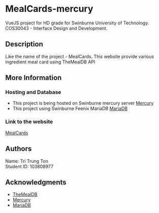 # MealCards-mercury

VueJS project for HD grade for Swinburne University of Technology. COS30043 - Interface Design and Development.

## Description

Like the name of the project - MealCards. This website provide various ingredient meal card using TheMealDB API

## More Information

### Hosting and Database

- This project is being hosted on Swinburne mercury server [Mercury](mercury.swin.edu.au)
- This project using Swinburne Feenix MariaDB [MariaDB](feenix-mariadb-web.swin.edu.au)

### Link to the website

[MealCards](mercury.swin.edu.au/cos30043/s103808977/hd)

## Authors

Name: Tri Trung Ton  
Student ID: 103808977

## Acknowledgments

- [TheMealDB](https://themealdb.com/)
- [Mercury](mercury.swin.edu.au)
- [MariaDB](feenix-mariadb-web.swin.edu.au)
